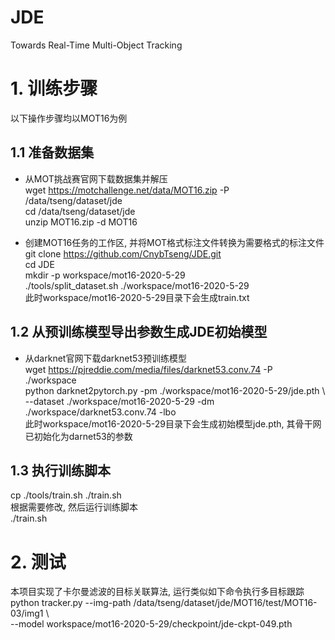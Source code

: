 # JDE
Towards Real-Time Multi-Object Tracking

# 1. 训练步骤

以下操作步骤均以MOT16为例

## 1.1 准备数据集

* 从MOT挑战赛官网下载数据集并解压 <br>
wget https://motchallenge.net/data/MOT16.zip -P /data/tseng/dataset/jde <br>
cd /data/tseng/dataset/jde <br>
unzip MOT16.zip -d MOT16 <br>

* 创建MOT16任务的工作区, 并将MOT格式标注文件转换为需要格式的标注文件 <br>
git clone https://github.com/CnybTseng/JDE.git <br>
cd JDE <br>
mkdir -p workspace/mot16-2020-5-29 <br>
./tools/split_dataset.sh ./workspace/mot16-2020-5-29 <br>
此时workspace/mot16-2020-5-29目录下会生成train.txt <br>

## 1.2 从预训练模型导出参数生成JDE初始模型

* 从darknet官网下载darknet53预训练模型 <br>
wget https://pjreddie.com/media/files/darknet53.conv.74 -P ./workspace <br>
python darknet2pytorch.py -pm ./workspace/mot16-2020-5-29/jde.pth \ <br>
    --dataset ./workspace/mot16-2020-5-29 -dm ./workspace/darknet53.conv.74 -lbo <br>
此时workspace/mot16-2020-5-29目录下会生成初始模型jde.pth, 其骨干网已初始化为darnet53的参数 <br>

## 1.3 执行训练脚本

cp ./tools/train.sh ./train.sh <br>
根据需要修改, 然后运行训练脚本 <br>
./train.sh <br>

# 2. 测试
本项目实现了卡尔曼滤波的目标关联算法, 运行类似如下命令执行多目标跟踪 <br>
python tracker.py --img-path /data/tseng/dataset/jde/MOT16/test/MOT16-03/img1 \ <br>
    --model workspace/mot16-2020-5-29/checkpoint/jde-ckpt-049.pth